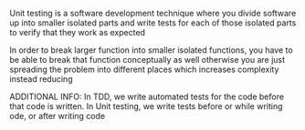 
Unit testing is a software development technique where you divide software up into smaller isolated parts and write tests for each of those isolated parts to verify that they work as expected 

In order to break larger function into smaller isolated functions, you have to be able to break that function conceptually as well otherwise you are just spreading the problem into different places which increases complexity instead reducing 

ADDITIONAL INFO: In TDD, we write automated tests for the code before that code is written. In Unit testing, we write tests before or while writing ode, or after writing code